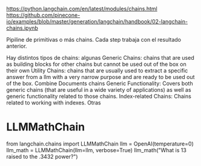 https://python.langchain.com/en/latest/modules/chains.html
https://github.com/pinecone-io/examples/blob/master/generation/langchain/handbook/02-langchain-chains.ipynb

Pipiline de primitivas o más chains. Cada step trabaja con el resultado anterior.

Hay distintos tipos de chains: algunas
Generic Chains: chains that are used as building blocks for other chains but cannot be used out of the box on their own
Utility Chains: chains that are usually used to extract a specific answer from a llm with a very narrow purpose and are ready to be used out of the box.
Combine Documents chains
Generic Functionality: Covers both generic chains (that are useful in a wide variety of applications) as well as generic functionality related to those chains.
Index-related Chains: Chains related to working with indexes.
Otras


# LLMMathChain
from langchain.chains import LLMMathChain
llm = OpenAI(temperature=0)
llm_math = LLMMathChain(llm=llm, verbose=True)
llm_math("What is 13 raised to the .3432 power?")
